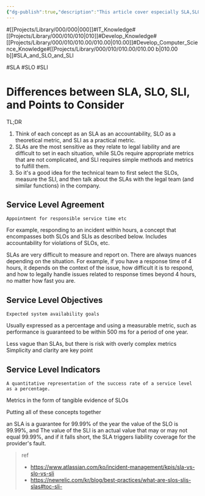 ```yaml
---
{"dg-publish":true,"description":"This article cover especially SLA,SLO,SLI. This is the concept used in the quality assurance side of the service.","permalink":"/projects/library/000/010/010-00/010-00-b/","dgPassFrontmatter":true,"noteIcon":"0","created":"2024-02-17T12:48:54.738+09:00","updated":"2024-06-20T01:19:57.439+09:00"}
---
```


#[[Projects/Library/000/000\|000]]#IT_Knowledge#[[Projects/Library/000/010/010\|010]]#Develop_Knowledge#[[Projects/Library/000/010/010.00/010.00\|010.00]]#Develop_Computer_Science_Knowledge#[[Projects/Library/000/010/010.00/010.00 b\|010.00 b]]#SLA_and_SLO_and_SLI








#SLA #SLO #SLI
# Differences between SLA, SLO, SLI, and Points to Consider

TL;DR
1. Think of each concept as an SLA as an accountability, SLO as a theoretical metric, and SLI as a practical metric.
2. SLAs are the most sensitive as they relate to legal liability and are difficult to set in each situation, while SLOs require appropriate metrics that are not complicated, and SLI requires simple methods and metrics to fulfill them.
3. So it's a good idea for the technical team to first select the SLOs, measure the SLI, and then talk about the SLAs with the legal team (and similar functions) in the company.

## Service Level Agreement
`Appointment for responsible service time etc`

For example, responding to an incident within hours, a concept that encompasses both SLOs and SLIs as described below.
Includes accountability for violations of SLOs, etc.

SLAs are very difficult to measure and report on. There are always nuances depending on the situation.
For example, if you have a response time of 4 hours, it depends on the context of the issue, how difficult it is to respond, and how to legally handle issues related to response times beyond 4 hours, no matter how fast you are.


## Service Level Objectives
`Expected system availability goals`
 
 Usually expressed as a percentage and using a measurable metric, such as performance is guaranteed to be within 500 ms for a period of one year.
 
Less vague than SLAs, but there is risk with overly complex metrics
Simplicity and clarity are key point
## Service Level Indicators
`A quantitative representation of the success rate of a service level as a percentage.`

Metrics in the form of tangible evidence of SLOs



Putting all of these concepts together

an SLA is a guarantee for 99.99% of the year
the value of the SLO is 99.99%, and
The value of the SLI is an actual value that may or may not equal 99.99%, and if it falls short, the SLA triggers liability coverage for the provider's fault.

> ref
> - https://www.atlassian.com/ko/incident-management/kpis/sla-vs-slo-vs-sli
> - https://newrelic.com/kr/blog/best-practices/what-are-slos-slis-slas#toc-sli-

